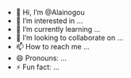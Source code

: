 - 👋 Hi, I’m @Alainogou
- 👀 I’m interested in ...
- 🌱 I’m currently learning ...
- 💞️ I’m looking to collaborate on ...
- 📫 How to reach me ...
- 😄 Pronouns: ...
- ⚡ Fun fact: ...

<!---
Alainogou/Alainogou is a ✨ special ✨ repository because its `README.md` (this file) appears on your GitHub profile.
You can click the Preview link to take a look at your changes.
--->
